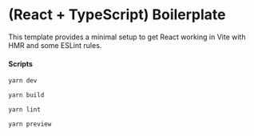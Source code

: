 # (React + TypeScript) Boilerplate

This template provides a minimal setup to get React working in Vite with HMR and some ESLint rules.

#### Scripts

```bash
yarn dev

yarn build

yarn lint

yarn preview
```
